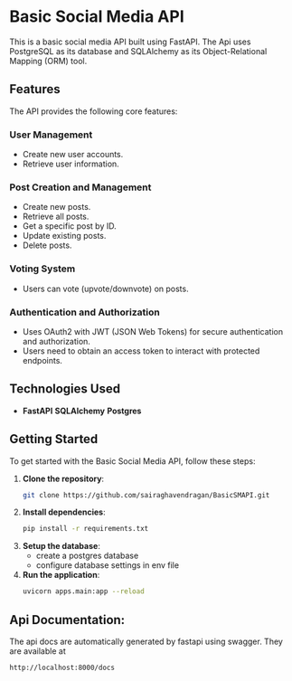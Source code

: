 # Basic Social Media API

This is a basic social media API built using FastAPI. The Api uses PostgreSQL as its database and SQLAlchemy as its Object-Relational Mapping (ORM) tool.

## Features

The API provides the following core features:

### User Management
- Create new user accounts.
- Retrieve user information.

### Post Creation and Management
- Create new posts.
- Retrieve all posts.
- Get a specific post by ID.
- Update existing posts.
- Delete posts.

### Voting System
- Users can vote (upvote/downvote) on posts.

### Authentication and Authorization
- Uses OAuth2 with JWT (JSON Web Tokens) for secure authentication and authorization.
- Users need to obtain an access token to interact with protected endpoints.

## Technologies Used
- **FastAPI**  **SQLAlchemy** **Postgres**

## Getting Started

To get started with the Basic Social Media API, follow these steps:

1. **Clone the repository**:
   ```bash
   git clone https://github.com/sairaghavendragan/BasicSMAPI.git

2. **Install dependencies**:
   ```bash
   pip install -r requirements.txt
3. **Setup the database**:
   * create a postgres database
   * configure database settings in env file
4. **Run the application**:
   ```bash
   uvicorn apps.main:app --reload
## Api Documentation:
The api docs are automatically generated by fastapi using swagger. They are available at 
```bash
http://localhost:8000/docs
